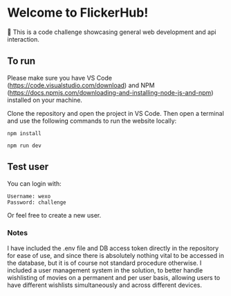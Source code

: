 # Welcome to FlickerHub!

📖 This is a code challenge showcasing general web development and api interaction.

## To run

Please make sure you have VS Code (https://code.visualstudio.com/download) and NPM (https://docs.npmjs.com/downloading-and-installing-node-js-and-npm) installed on your machine.

Clone the repository and open the project in VS Code. Then open a terminal and use the following commands to run the website locally:

```shellscript
npm install
```

```shellscript
npm run dev
```

## Test user
You can login with:
```
Username: wexo
Password: challenge
```


Or feel free to create a new user.

### Notes
I have included the .env file and DB access token directly in the repository for ease of use, and since there is absolutely nothing vital to be accessed in the database, but it is of course not standard procedure otherwise.
I included a user management system in the solution, to better handle wishlisting of movies on a permanent and per user basis, allowing users to have different wishlists simultaneously and across different devices. 


